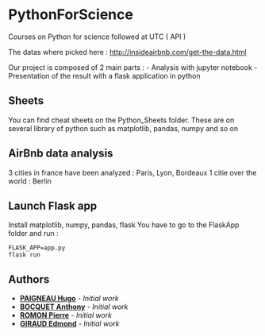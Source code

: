 # PythonForScience
Courses on Python for science followed at UTC ( API )


The datas where picked here : http://insideairbnb.com/get-the-data.html


Our project is composed of 2 main parts :
    - Analysis with jupyter notebook
    - Presentation of the result with a flask application in python

## Sheets 

You can find cheat sheets on the Python_Sheets folder. These are on several library of python such as matplotlib, pandas, numpy and so on

## AirBnb data analysis

3 cities in france have been analyzed : Paris, Lyon, Bordeaux
1 citie over the world : Berlin

## Launch Flask app

Install matplotlib, numpy, pandas, flask
You have to go to the FlaskApp folder and run :

```
FLASK_APP=app.py
flask run
```

## Authors
* **[PAIGNEAU Hugo](https://github.com/hugofloter)** - *Initial work*
* **[BOCQUET Anthony](https://github.com/Bocbok)** - *Initial work*
* **[ROMON Pierre](https://github.com/CaillouxZinzin)** - *Initial work*
* **[GIRAUD Edmond](https://github.com/EdmondGi)** - *Initial work*
